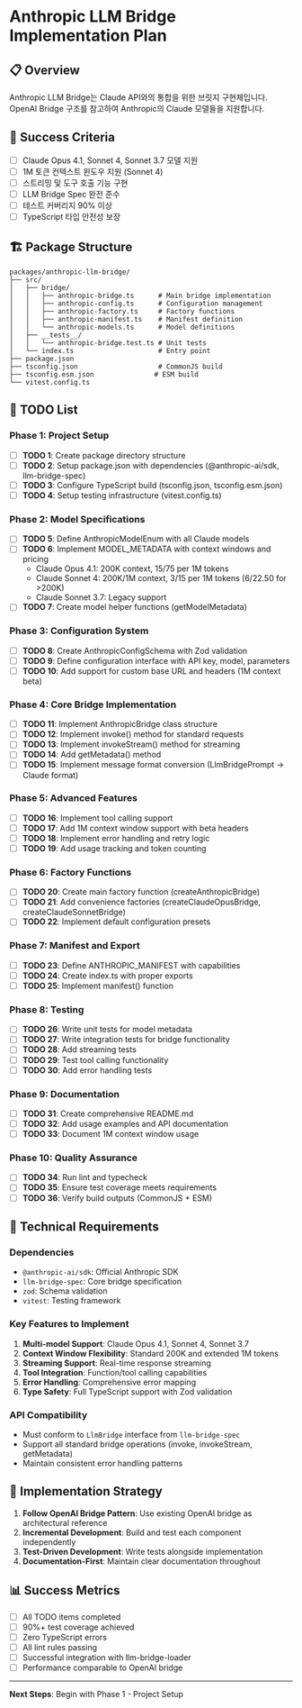 # Anthropic LLM Bridge Implementation Plan

## 📋 Overview

Anthropic LLM Bridge는 Claude API와의 통합을 위한 브릿지 구현체입니다. OpenAI Bridge 구조를 참고하여 Anthropic의 Claude 모델들을 지원합니다.

## 🎯 Success Criteria

- [ ] Claude Opus 4.1, Sonnet 4, Sonnet 3.7 모델 지원
- [ ] 1M 토큰 컨텍스트 윈도우 지원 (Sonnet 4)
- [ ] 스트리밍 및 도구 호출 기능 구현
- [ ] LLM Bridge Spec 완전 준수
- [ ] 테스트 커버리지 90% 이상
- [ ] TypeScript 타입 안전성 보장

## 🏗️ Package Structure

```
packages/anthropic-llm-bridge/
├── src/
│   ├── bridge/
│   │   ├── anthropic-bridge.ts      # Main bridge implementation
│   │   ├── anthropic-config.ts      # Configuration management
│   │   ├── anthropic-factory.ts     # Factory functions
│   │   ├── anthropic-manifest.ts    # Manifest definition
│   │   └── anthropic-models.ts      # Model definitions
│   ├── __tests__/
│   │   └── anthropic-bridge.test.ts # Unit tests
│   └── index.ts                     # Entry point
├── package.json
├── tsconfig.json                    # CommonJS build
├── tsconfig.esm.json               # ESM build
└── vitest.config.ts
```

## 📝 TODO List

### Phase 1: Project Setup
- [ ] **TODO 1**: Create package directory structure
- [ ] **TODO 2**: Setup package.json with dependencies (@anthropic-ai/sdk, llm-bridge-spec)
- [ ] **TODO 3**: Configure TypeScript build (tsconfig.json, tsconfig.esm.json)
- [ ] **TODO 4**: Setup testing infrastructure (vitest.config.ts)

### Phase 2: Model Specifications
- [ ] **TODO 5**: Define AnthropicModelEnum with all Claude models
- [ ] **TODO 6**: Implement MODEL_METADATA with context windows and pricing
  - Claude Opus 4.1: 200K context, $15/$75 per 1M tokens
  - Claude Sonnet 4: 200K/1M context, $3/$15 per 1M tokens ($6/$22.50 for >200K)
  - Claude Sonnet 3.7: Legacy support
- [ ] **TODO 7**: Create model helper functions (getModelMetadata)

### Phase 3: Configuration System
- [ ] **TODO 8**: Create AnthropicConfigSchema with Zod validation
- [ ] **TODO 9**: Define configuration interface with API key, model, parameters
- [ ] **TODO 10**: Add support for custom base URL and headers (1M context beta)

### Phase 4: Core Bridge Implementation
- [ ] **TODO 11**: Implement AnthropicBridge class structure
- [ ] **TODO 12**: Implement invoke() method for standard requests
- [ ] **TODO 13**: Implement invokeStream() method for streaming
- [ ] **TODO 14**: Add getMetadata() method
- [ ] **TODO 15**: Implement message format conversion (LlmBridgePrompt → Claude format)

### Phase 5: Advanced Features
- [ ] **TODO 16**: Implement tool calling support
- [ ] **TODO 17**: Add 1M context window support with beta headers
- [ ] **TODO 18**: Implement error handling and retry logic
- [ ] **TODO 19**: Add usage tracking and token counting

### Phase 6: Factory Functions
- [ ] **TODO 20**: Create main factory function (createAnthropicBridge)
- [ ] **TODO 21**: Add convenience factories (createClaudeOpusBridge, createClaudeSonnetBridge)
- [ ] **TODO 22**: Implement default configuration presets

### Phase 7: Manifest and Export
- [ ] **TODO 23**: Define ANTHROPIC_MANIFEST with capabilities
- [ ] **TODO 24**: Create index.ts with proper exports
- [ ] **TODO 25**: Implement manifest() function

### Phase 8: Testing
- [ ] **TODO 26**: Write unit tests for model metadata
- [ ] **TODO 27**: Write integration tests for bridge functionality
- [ ] **TODO 28**: Add streaming tests
- [ ] **TODO 29**: Test tool calling functionality
- [ ] **TODO 30**: Add error handling tests

### Phase 9: Documentation
- [ ] **TODO 31**: Create comprehensive README.md
- [ ] **TODO 32**: Add usage examples and API documentation
- [ ] **TODO 33**: Document 1M context window usage

### Phase 10: Quality Assurance
- [ ] **TODO 34**: Run lint and typecheck
- [ ] **TODO 35**: Ensure test coverage meets requirements
- [ ] **TODO 36**: Verify build outputs (CommonJS + ESM)

## 🔧 Technical Requirements

### Dependencies
- `@anthropic-ai/sdk`: Official Anthropic SDK
- `llm-bridge-spec`: Core bridge specification
- `zod`: Schema validation
- `vitest`: Testing framework

### Key Features to Implement
1. **Multi-model Support**: Claude Opus 4.1, Sonnet 4, Sonnet 3.7
2. **Context Window Flexibility**: Standard 200K and extended 1M tokens
3. **Streaming Support**: Real-time response streaming
4. **Tool Integration**: Function/tool calling capabilities
5. **Error Handling**: Comprehensive error mapping
6. **Type Safety**: Full TypeScript support with Zod validation

### API Compatibility
- Must conform to `LlmBridge` interface from `llm-bridge-spec`
- Support all standard bridge operations (invoke, invokeStream, getMetadata)
- Maintain consistent error handling patterns

## 🚀 Implementation Strategy

1. **Follow OpenAI Bridge Pattern**: Use existing OpenAI bridge as architectural reference
2. **Incremental Development**: Build and test each component independently
3. **Test-Driven Development**: Write tests alongside implementation
4. **Documentation-First**: Maintain clear documentation throughout

## 📊 Success Metrics

- [ ] All TODO items completed
- [ ] 90%+ test coverage achieved
- [ ] Zero TypeScript errors
- [ ] All lint rules passing
- [ ] Successful integration with llm-bridge-loader
- [ ] Performance comparable to OpenAI bridge

---

**Next Steps**: Begin with Phase 1 - Project Setup
